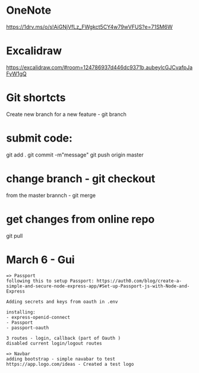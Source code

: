 # OneNote
https://1drv.ms/o/s!AiGNjVfLz_FWgkct5CY4w79wVFUS?e=71SM6W

# Excalidraw
https://excalidraw.com/#room=124786937d446dc9371b,aubeylcGJCvafpJaFyW1gQ

# Git shortcts

Create new branch for a new feature - git branch <branch-name>

# submit code: 
git add .
git commit -m"message"
git push origin master 

# change branch - git checkout <branch-name>
from the master brannch - git merge <other-branch-name> 

# get changes from online repo 
git pull


# March 6 - Gui

    => Passport 
    following this to setup Passport: https://auth0.com/blog/create-a-simple-and-secure-node-express-app/#Set-up-Passport-js-with-Node-and-Express

    Adding secrets and keys from oauth in .env

    installing:
    - express-openid-connect 
    - Passport 
    - passport-oauth

    3 routes - login, callback (part of Oauth )
    disabled current login/logout routes
    
    => Navbar
    adding bootstrap - simple navabar to test
    https://app.logo.com/ideas - Created a test logo

#
